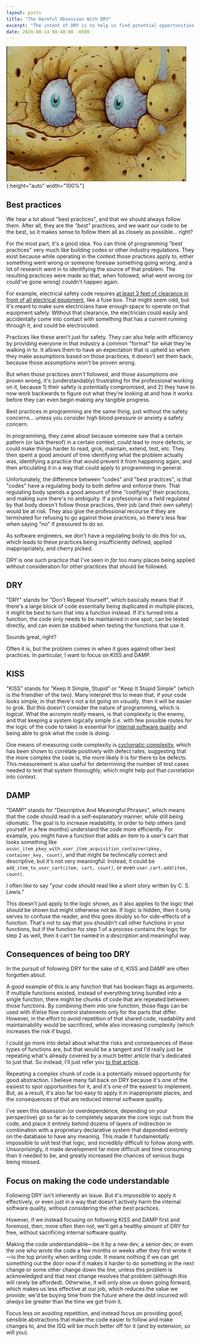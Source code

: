 ```yaml
---
layout: posts
title: "The Harmful Obsession With DRY"
excerpt: "The intent of DRY is to help us find potential opportunities for abstraction. Many take it to mean we should never repeat a block of code. However, this interpretation comes at great cost."
date: 2020-08-14 08:40:00 -0500
---
```


![Detailed close-up of SpongeBob dried out.](/images/spongebob_dry.gif){:height="auto" width="100%"}

## Best practices

We hear a lot about "best practices", and that we should always follow them. After all, they are the _"best"_ practices, and we want our code to be the best, so it makes sense to follow them all as closely as possible... right?

For the most part, it's a good idea. You can think of programming "best practices" very much like building codes or other industry regulations. They exist because while operating in the context those practices apply to, either something went wrong or someone foresaw something going wrong, and a lot of research went in to identifying the source of that problem. The resulting practices were made so that, when followed, what went wrong (or could've gone wrong) couldn't happen again.

For example, electrical safety code requires [at least 3 feet of clearance in front of all electrical equipment](https://www.ecmweb.com/national-electrical-code/code-basics/article/20898893/determining-working-clearances), like a fuse box. That might seem odd, but it's meant to make sure electricians have enough space to operate on that equipment safely. Without that clearance, the electrician could easily and accidentally come into contact with something that has a current running through it, and could be electrocuted.

Practices like these aren't just for safety. They can also help with efficiency by providing everyone in that industry a common "format" for what they're walking in to. It allows them to have an expectation that is upheld so when they make assumptions based on those practices, it doesn't set them back, because those assumptions won't be proven wrong.

But when those practices _aren't_ followed, and those assumptions _are_ proven wrong, it's (understandably) frustrating for the professional working on it, because 1) their safety is potentially compromised, and 2) they have to now work backwards to figure out what they're looking at and how it works before they can even begin making any tangible progress.

Best practices in programming are the same thing, just without the safety concerns... unless you consider high blood pressure or anxiety a safety concern.

In programming, they came about because someone saw that a certain pattern (or lack thereof) in a certain context, could lead to more defects, or could make things harder to read, grok, maintain, extend, test, etc. They then spent a good amount of time identifying what the problem actually was, identifying a practice that would prevent it from happening again, and then articulating it in a way that could apply to programming in general.

Unfortunately, the difference between "codes" and "best practices", is that "codes" have a regulating body to both define and enforce them. That regulating body spends a good amount of time "codifying" their practices, and making sure there's no ambiguity. If a professional in a field regulated by that body doesn't follow those practices, their job (and their own safety) would be at risk. They also give the professional recourse if they are terminated for refusing to go against those practices, so there's less fear when saying "no" if pressured to do so.

As software engineers, we don't have a regulating body to do this for us, which leads to these practices being insufficiently defined, applied inappropriately, and cherry picked.

DRY is one such practice that I've seen in _far_ too many places being applied without consideration for other practices that should be followed.

## DRY

"DRY" stands for "Don't Repeat Yourself", which basically means that if there's a large block of code essentially being duplicated in multiple places, it might be best to turn that into a function instead. If it's turned into a function, the code only needs to be maintained in one spot, can be tested directly, and can even be stubbed when testing the functions that use it.

Sounds great, right?

Often it is, but the problem comes in when it goes against other best practices. In particular, I want to focus on KISS and DAMP.

## KISS

"KISS" stands for "Keep It Simple, Stupid" or "Keep It Stupid Simple" (which is the friendlier of the two). Many interpret this to mean that, if your code _looks_ simple, in that there's not a lot going on _visually_, then it will be easier to grok. But this doesn't consider the nature of programming, which is _logical_. What the acronym _really_ means, is that complexity is the enemy, and that keeping a system logically simple (i.e. with few possible routes for the logic of the code to take) is essential for [internal software quality](https://twitter.com/GeePawHill/status/1292450480426188802) and being able to grok what the code is doing.

One means of measuring code complexity is [cyclomatic complexity](https://en.m.wikipedia.org/wiki/Cyclomatic_complexity), which has been shown to correlate positively with defect rates, suggesting that the more complex the code is, the more likely it is for there to be defects. This measurement is also useful for determining the number of test cases needed to test that system thoroughly, which might help put that correlation into context.

## DAMP

"DAMP" stands for "Descriptive And Meaningful Phrases", which means that the code should read in a self-explanatory manner, while still being idiomatic. The goal is to increase readability, in order to help others (and yourself in a few months) understand the code more efficiently. For example, you might have a function that adds an item to a user's cart that looks something like `assoc_item_pkey_with_user_item_acquisition_container(pkey, container_key, count)`, and that might be technically correct and descriptive, but it's not very meaningful. Instead, it could be `add_item_to_user_cart(item, cart, count)`, or even `user.cart.add(item, count)`.

I often like to say "your code should read like a short story written by C. S. Lewis."

This doesn't just apply to the logic shown, as it also applies to the logic that _should_ be shown but might otherwise not be. If logic is hidden, then it only serves to confuse the reader, and this goes doubly so for side-effects of a function. That's not to say that you shouldn't call other functions in your functions, but if the function for step 1 of a process contains the logic for step 2 as well, then it can't be named in a description and meaningful way.

## Consequences of being too DRY

In the pursuit of following DRY for the sake of it, KISS and DAMP are often forgotten about.

A good example of this is any function that has boolean flags as arguments. If multiple functions existed, instead of everything bring bundled into a single function, there might be chunks of code that are repeated between those functions. By combining them into one function, those flags can be used with if/else flow control statements only for the parts that differ. However, in the effort to avoid repetition of that shared code, readability and maintainability would be sacrificed, while also increasing complexity (which increases the risk if bugs).

I could go more into detail about what the risks and consequences of these types of functions are, but that would be a tangent and I'd really just be repeating what's already covered by a much better article that's dedicated to just that. So instead, I'll just refer you [to that article](https://www.informit.com/articles/article.aspx?p=1392524).

Repeating a complex chunk of code is a potentially missed opportunity for good abstraction. I believe many fall back on DRY because it's one of the easiest to spot opportunities for it, and it's one of the easiest to implement. But, as a result, it's also far too easy to apply it in inappropriate places, and the consequences of that are reduced internal software quality.

I've seen this obsession (or overdependence, depending on your perspective) go so far as to completely separate the core logic out from the code, and place it entirely behind dozens of layers of indirection in combination with a proprietary declarative system that depended entirely on the database to have any meaning. This made it fundamentally impossible to unit test that logic, and incredibly difficult to follow along with. Unsurprisingly, it made development far more difficult and time consuming than it needed to be, and greatly increased the chances of serious bugs being missed.

## Focus on making the code understandable

Following DRY isn't inherently an issue. But it's impossible to apply it effectively, or even just in a way that doesn't actively harm the internal software quality, without considering the other best practices.

However, if we instead focusing on following KISS and DAMP first and foremost, then, more often then not, we'll get a healthy amount of DRY for free, without sacrificing internal software quality.

Making the code understandable—be it by a new dev, a senior dev, or even the one who wrote the code a few months or weeks after they first wrote it—is the top priority when writing code. It means nothing if we can get something out the door now if it makes it harder to do something in the next change or some other change down the line, unless this problem is acknowledged and that next change resolves that problem (although this will rarely be afforded). Otherwise, it will only slow us down going forward, which makes us less effective at our job, which reduces the value we provide; we'd be buying time from the future where the debt incurred will _always_ be greater than the time we got from it.

Focus less on avoiding repetition, and instead focus on providing good, sensible abstractions that make the code easier to follow and make changes to, and the ISQ will be much better off for it (and by extension, so will you).
